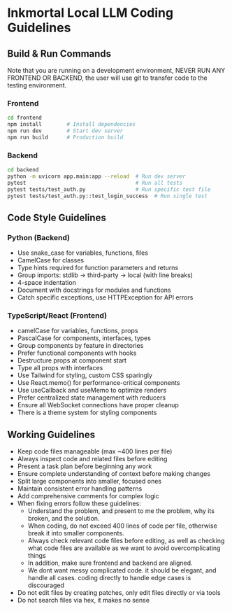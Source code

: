 # Inkmortal Local LLM Coding Guidelines

## Build & Run Commands
Note that you are running on a development environment,
NEVER RUN ANY FRONTEND OR BACKEND, the user will use git
to transfer code to the testing environment.

### Frontend
```bash
cd frontend
npm install        # Install dependencies
npm run dev        # Start dev server
npm run build      # Production build
```

### Backend
```bash
cd backend
python -m uvicorn app.main:app --reload  # Run dev server
pytest                                   # Run all tests
pytest tests/test_auth.py                # Run specific test file
pytest tests/test_auth.py::test_login_success  # Run single test
```

## Code Style Guidelines

### Python (Backend)
- Use snake_case for variables, functions, files
- CamelCase for classes
- Type hints required for function parameters and returns
- Group imports: stdlib → third-party → local (with line breaks)
- 4-space indentation
- Document with docstrings for modules and functions
- Catch specific exceptions, use HTTPException for API errors

### TypeScript/React (Frontend)
- camelCase for variables, functions, props
- PascalCase for components, interfaces, types
- Group components by feature in directories
- Prefer functional components with hooks
- Destructure props at component start
- Type all props with interfaces
- Use Tailwind for styling, custom CSS sparingly
- Use React.memo() for performance-critical components
- Use useCallback and useMemo to optimize renders
- Prefer centralized state management with reducers
- Ensure all WebSocket connections have proper cleanup
- There is a theme system for styling components

## Working Guidelines
- Keep code files manageable (max ~400 lines per file)
- Always inspect code and related files before editing
- Present a task plan before beginning any work
- Ensure complete understanding of context before making changes
- Split large components into smaller, focused ones
- Maintain consistent error handling patterns
- Add comprehensive comments for complex logic
- When fixing errors follow these guidelines: 
	- Understand the problem, and present to me the problem, why its broken, and the solution. 
	- When coding, do not exceed 400 lines of code per file, otherwise break it into smaller components.
	- Always check relevant code files before editing, as well as checking what code files are available as we want to avoid overcomplicating things
	- In addition, make sure frontend and backend are aligned. 
	- We dont want messy complicated code. it should be elegant, and handle all cases. coding directly to handle edge cases is discouraged
- Do not edit files by creating patches, only edit files directly or via tools
- Do not search files via hex, it makes no sense